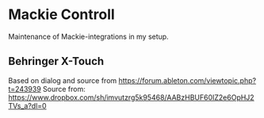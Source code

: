 # Mackie Controll
Maintenance of Mackie-integrations in my setup.

## Behringer X-Touch
Based on dialog and source from https://forum.ableton.com/viewtopic.php?t=243939
Source from: https://www.dropbox.com/sh/imvutzrg5k95468/AABzHBUF60IZ2e6OpHJ2TVs_a?dl=0